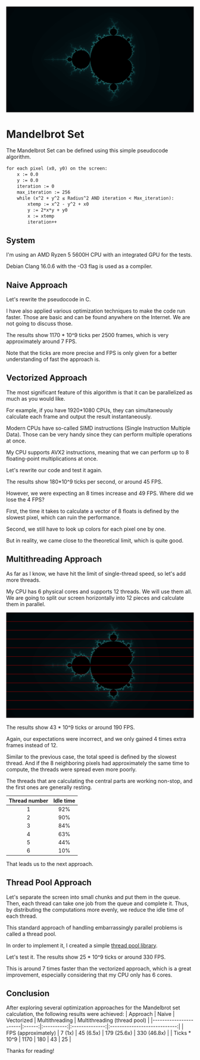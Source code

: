 ![](./media/mandelbrot.png)

# Mandelbrot Set

The Mandelbrot Set can be defined using this simple pseudocode algorithm.

```
for each pixel (x0, y0) on the screen:
    x := 0.0
    y := 0.0
    iteration := 0
    max_iteration := 256
    while (x^2 + y^2 ≤ Radius^2 AND iteration < Max_iteration):
        xtemp := x^2 - y^2 + x0
        y := 2*x*y + y0
        x := xtemp
        iteration++
```

## System

I'm using an AMD Ryzen 5 5600H CPU with an integrated GPU for the tests.

Debian Clang 16.0.6 with the -O3 flag is used as a compiler.

## Naive Approach

Let's rewrite the pseudocode in C.

I have also applied various optimization techniques to make the code run faster. Those are basic and can be found anywhere on the Internet. We are not going to discuss those.

The results show 1170 * 10^9 ticks per 2500 frames, which is very approximately around 7 FPS.

Note that the ticks are more precise and FPS is only given for a better understanding of fast the approach is.

## Vectorized Approach

The most significant feature of this algorithm is that it can be parallelized as much as you would like.

For example, if you have 1920*1080 CPUs, they can simultaneously calculate each frame and output the result instantaneously.

Modern CPUs have so-called SIMD instructions (Single Instruction Multiple Data). Those can be very handy since they can perform multiple operations at once.

My CPU supports AVX2 instructions, meaning that we can perform up to 8 floating-point multiplications at once.

Let's rewrite our code and test it again.

The results show 180*10^9 ticks per second, or around 45 FPS.

However, we were expecting an 8 times increase and 49 FPS. Where did we lose the 4 FPS?

First, the time it takes to calculate a vector of 8 floats is defined by the slowest pixel, which can ruin the performance.

Second, we still have to look up colors for each pixel one by one.

But in reality, we came close to the theoretical limit, which is quite good.

## Multithreading Approach

As far as I know, we have hit the limit of single-thread speed, so let's add more threads.

My CPU has 6 physical cores and supports 12 threads. We will use them all. We are going to split our screen horizontally into 12 pieces and calculate them in parallel.

![](./media/mandelbrot1.png)

The results show 43 * 10^9 ticks or around 190 FPS.

Again, our expectations were incorrect, and we only gained 4 times extra frames instead of 12.

Similar to the previous case, the total speed is defined by the slowest thread. And if the 8 neighboring pixels had approximately the same time to compute, the threads were spread even more poorly.

The threads that are calculating the central parts are working non-stop, and the first ones are generally resting.

| Thread number | Idle   time |
|:-------------:|:-----------:|
| 1             | 92%         |
| 2             | 90%         |
| 3             | 84%         |
| 4             | 63%         |
| 5             | 44%         |
| 6             | 10%         |

That leads us to the next approach.

## Thread Pool Approach

Let's separate the screen into small chunks and put them in the queue. Then, each thread can take one job from the queue and complete it.
Thus, by distributing the computations more evenly, we reduce the idle time of each thread.

This standard approach of handling embarrassingly parallel problems is called a thread pool.

In order to implement it, I created a simple [thread pool library](https://github.com/nniikon/Thread-Pool). 

Let's test it. The results show 25 * 10^9 ticks or around 330 FPS.

This is around 7 times faster than the vectorized approach, which is a great improvement, especially considering that my CPU only has 6 cores.

## Conclusion
After exploring several optimization approaches for the Mandelbrot set calculation, the following results were achieved:
| Approach              | Naive  | Vectorized | Multithreading | Multithreading (thread pool) |
|-----------------------|:------:|:----------:|:--------------:|:----------------------------:|
| FPS (approximately)   | 7 (1x) | 45 (6.5x)  | 179 (25.6x)    | 330 (46.8x)                  |
| Ticks * 10^9          | 1170   | 180        | 43             | 25                           |

Thanks for reading!
